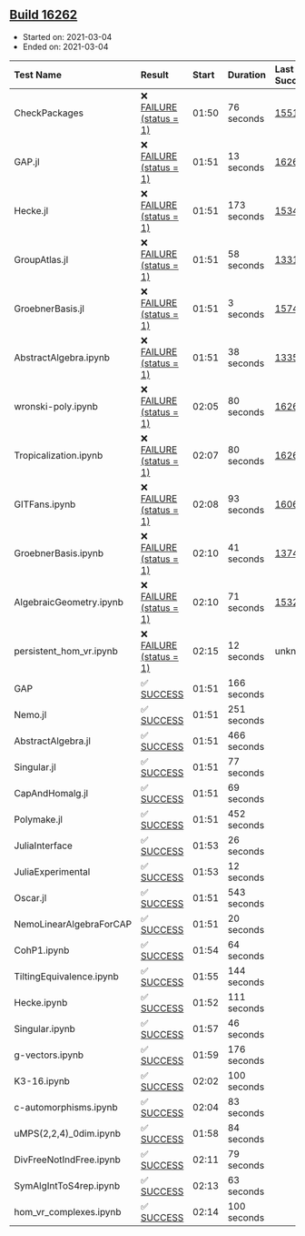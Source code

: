 ## [Build 16262](https://oscarci.mathematik.uni-kl.de/job/oscar/16262/)

* Started on: 2021-03-04
* Ended on: 2021-03-04

| Test Name    | Result | Start | Duration | Last Success | First Failure |
|:-------------|:-------|:------|:---------|:-------------|:--------------|
| CheckPackages | ❌ [FAILURE (status = 1)](https://oscarci.mathematik.uni-kl.de/job/oscar/16262/artifact/logs/build-16262/CheckPackages.log) | 01:50 | 76 seconds | [15514](https://oscarci.mathematik.uni-kl.de/job/oscar/15514/) | [15515](https://oscarci.mathematik.uni-kl.de/job/oscar/15515/) |
| GAP.jl | ❌ [FAILURE (status = 1)](https://oscarci.mathematik.uni-kl.de/job/oscar/16262/artifact/logs/build-16262/GAP.jl.log) | 01:51 | 13 seconds | [16261](https://oscarci.mathematik.uni-kl.de/job/oscar/16261/) | [16262](https://oscarci.mathematik.uni-kl.de/job/oscar/16262/) |
| Hecke.jl | ❌ [FAILURE (status = 1)](https://oscarci.mathematik.uni-kl.de/job/oscar/16262/artifact/logs/build-16262/Hecke.jl.log) | 01:51 | 173 seconds | [15344](https://oscarci.mathematik.uni-kl.de/job/oscar/15344/) | [15348](https://oscarci.mathematik.uni-kl.de/job/oscar/15348/) |
| GroupAtlas.jl | ❌ [FAILURE (status = 1)](https://oscarci.mathematik.uni-kl.de/job/oscar/16262/artifact/logs/build-16262/GroupAtlas.jl.log) | 01:51 | 58 seconds | [13311](https://oscarci.mathematik.uni-kl.de/job/oscar/13311/) | [13312](https://oscarci.mathematik.uni-kl.de/job/oscar/13312/) |
| GroebnerBasis.jl | ❌ [FAILURE (status = 1)](https://oscarci.mathematik.uni-kl.de/job/oscar/16262/artifact/logs/build-16262/GroebnerBasis.jl.log) | 01:51 | 3 seconds | [15745](https://oscarci.mathematik.uni-kl.de/job/oscar/15745/) | [15746](https://oscarci.mathematik.uni-kl.de/job/oscar/15746/) |
| AbstractAlgebra.ipynb | ❌ [FAILURE (status = 1)](https://oscarci.mathematik.uni-kl.de/job/oscar/16262/artifact/logs/build-16262/AbstractAlgebra.ipynb.log) | 01:51 | 38 seconds | [13355](https://oscarci.mathematik.uni-kl.de/job/oscar/13355/) | [13356](https://oscarci.mathematik.uni-kl.de/job/oscar/13356/) |
| wronski-poly.ipynb | ❌ [FAILURE (status = 1)](https://oscarci.mathematik.uni-kl.de/job/oscar/16262/artifact/logs/build-16262/wronski-poly.ipynb.log) | 02:05 | 80 seconds | [16261](https://oscarci.mathematik.uni-kl.de/job/oscar/16261/) | [16262](https://oscarci.mathematik.uni-kl.de/job/oscar/16262/) |
| Tropicalization.ipynb | ❌ [FAILURE (status = 1)](https://oscarci.mathematik.uni-kl.de/job/oscar/16262/artifact/logs/build-16262/Tropicalization.ipynb.log) | 02:07 | 80 seconds | [16261](https://oscarci.mathematik.uni-kl.de/job/oscar/16261/) | [16262](https://oscarci.mathematik.uni-kl.de/job/oscar/16262/) |
| GITFans.ipynb | ❌ [FAILURE (status = 1)](https://oscarci.mathematik.uni-kl.de/job/oscar/16262/artifact/logs/build-16262/GITFans.ipynb.log) | 02:08 | 93 seconds | [16068](https://oscarci.mathematik.uni-kl.de/job/oscar/16068/) | [16069](https://oscarci.mathematik.uni-kl.de/job/oscar/16069/) |
| GroebnerBasis.ipynb | ❌ [FAILURE (status = 1)](https://oscarci.mathematik.uni-kl.de/job/oscar/16262/artifact/logs/build-16262/GroebnerBasis.ipynb.log) | 02:10 | 41 seconds | [13748](https://oscarci.mathematik.uni-kl.de/job/oscar/13748/) | [13749](https://oscarci.mathematik.uni-kl.de/job/oscar/13749/) |
| AlgebraicGeometry.ipynb | ❌ [FAILURE (status = 1)](https://oscarci.mathematik.uni-kl.de/job/oscar/16262/artifact/logs/build-16262/AlgebraicGeometry.ipynb.log) | 02:10 | 71 seconds | [15322](https://oscarci.mathematik.uni-kl.de/job/oscar/15322/) | [15323](https://oscarci.mathematik.uni-kl.de/job/oscar/15323/) |
| persistent_hom_vr.ipynb | ❌ [FAILURE (status = 1)](https://oscarci.mathematik.uni-kl.de/job/oscar/16262/artifact/logs/build-16262/persistent_hom_vr.ipynb.log) | 02:15 | 12 seconds | unknown | unknown |
| GAP | ✅ [SUCCESS](https://oscarci.mathematik.uni-kl.de/job/oscar/16262/artifact/logs/build-16262/GAP.log) | 01:51 | 166 seconds |  |  |
| Nemo.jl | ✅ [SUCCESS](https://oscarci.mathematik.uni-kl.de/job/oscar/16262/artifact/logs/build-16262/Nemo.jl.log) | 01:51 | 251 seconds |  |  |
| AbstractAlgebra.jl | ✅ [SUCCESS](https://oscarci.mathematik.uni-kl.de/job/oscar/16262/artifact/logs/build-16262/AbstractAlgebra.jl.log) | 01:51 | 466 seconds |  |  |
| Singular.jl | ✅ [SUCCESS](https://oscarci.mathematik.uni-kl.de/job/oscar/16262/artifact/logs/build-16262/Singular.jl.log) | 01:51 | 77 seconds |  |  |
| CapAndHomalg.jl | ✅ [SUCCESS](https://oscarci.mathematik.uni-kl.de/job/oscar/16262/artifact/logs/build-16262/CapAndHomalg.jl.log) | 01:51 | 69 seconds |  |  |
| Polymake.jl | ✅ [SUCCESS](https://oscarci.mathematik.uni-kl.de/job/oscar/16262/artifact/logs/build-16262/Polymake.jl.log) | 01:51 | 452 seconds |  |  |
| JuliaInterface | ✅ [SUCCESS](https://oscarci.mathematik.uni-kl.de/job/oscar/16262/artifact/logs/build-16262/JuliaInterface.log) | 01:53 | 26 seconds |  |  |
| JuliaExperimental | ✅ [SUCCESS](https://oscarci.mathematik.uni-kl.de/job/oscar/16262/artifact/logs/build-16262/JuliaExperimental.log) | 01:53 | 12 seconds |  |  |
| Oscar.jl | ✅ [SUCCESS](https://oscarci.mathematik.uni-kl.de/job/oscar/16262/artifact/logs/build-16262/Oscar.jl.log) | 01:51 | 543 seconds |  |  |
| NemoLinearAlgebraForCAP | ✅ [SUCCESS](https://oscarci.mathematik.uni-kl.de/job/oscar/16262/artifact/logs/build-16262/NemoLinearAlgebraForCAP.log) | 01:51 | 20 seconds |  |  |
| CohP1.ipynb | ✅ [SUCCESS](https://oscarci.mathematik.uni-kl.de/job/oscar/16262/artifact/logs/build-16262/CohP1.ipynb.log) | 01:54 | 64 seconds |  |  |
| TiltingEquivalence.ipynb | ✅ [SUCCESS](https://oscarci.mathematik.uni-kl.de/job/oscar/16262/artifact/logs/build-16262/TiltingEquivalence.ipynb.log) | 01:55 | 144 seconds |  |  |
| Hecke.ipynb | ✅ [SUCCESS](https://oscarci.mathematik.uni-kl.de/job/oscar/16262/artifact/logs/build-16262/Hecke.ipynb.log) | 01:52 | 111 seconds |  |  |
| Singular.ipynb | ✅ [SUCCESS](https://oscarci.mathematik.uni-kl.de/job/oscar/16262/artifact/logs/build-16262/Singular.ipynb.log) | 01:57 | 46 seconds |  |  |
| g-vectors.ipynb | ✅ [SUCCESS](https://oscarci.mathematik.uni-kl.de/job/oscar/16262/artifact/logs/build-16262/g-vectors.ipynb.log) | 01:59 | 176 seconds |  |  |
| K3-16.ipynb | ✅ [SUCCESS](https://oscarci.mathematik.uni-kl.de/job/oscar/16262/artifact/logs/build-16262/K3-16.ipynb.log) | 02:02 | 100 seconds |  |  |
| c-automorphisms.ipynb | ✅ [SUCCESS](https://oscarci.mathematik.uni-kl.de/job/oscar/16262/artifact/logs/build-16262/c-automorphisms.ipynb.log) | 02:04 | 83 seconds |  |  |
| uMPS(2,2,4)_0dim.ipynb | ✅ [SUCCESS](https://oscarci.mathematik.uni-kl.de/job/oscar/16262/artifact/logs/build-16262/uMPS-2-2-4-_0dim.ipynb.log) | 01:58 | 84 seconds |  |  |
| DivFreeNotIndFree.ipynb | ✅ [SUCCESS](https://oscarci.mathematik.uni-kl.de/job/oscar/16262/artifact/logs/build-16262/DivFreeNotIndFree.ipynb.log) | 02:11 | 79 seconds |  |  |
| SymAlgIntToS4rep.ipynb | ✅ [SUCCESS](https://oscarci.mathematik.uni-kl.de/job/oscar/16262/artifact/logs/build-16262/SymAlgIntToS4rep.ipynb.log) | 02:13 | 63 seconds |  |  |
| hom_vr_complexes.ipynb | ✅ [SUCCESS](https://oscarci.mathematik.uni-kl.de/job/oscar/16262/artifact/logs/build-16262/hom_vr_complexes.ipynb.log) | 02:14 | 100 seconds |  |  |
